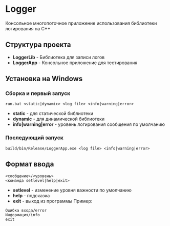 # Logger

Консольное многопоточное приложение использования библиотеки логирования на C++

## Структура проекта
- **LoggerLib** - Библиотека для записи логов
- **LoggerApp** - Консольное приложение для тестирования

## Установка на Windows
### Сборка и первый запуск
```
run.bat <static|dynamic> <log file> <info|warning|error>
```
- **static** - для статической библиотеки
- **dynamic** - для динамической библиотеки
- **info|warning|error** - уровень логирования сообщения по умолчанию
### Последующий запуск
```
build/bin/Release/LoggerApp.exe <log file> <info|warning|error>
```

## Формат ввода
```
<сообщение>/<уровень>
<команда setlevel|help|exit>
```
- **setlevel** - изменение уровня важности по умолчанию
- **help** - подсказка
- **exit** - выход из программы
Пример:
```
Ошибка входа/error
Информация/info
exit
```
